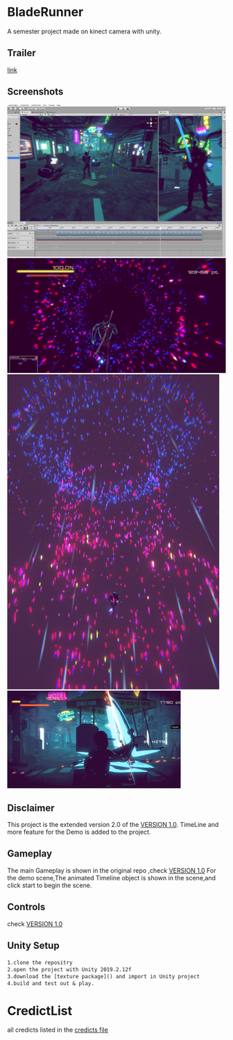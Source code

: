 # BladeRunner
A semester project made on kinect camera with unity.

## Trailer
[link](https://youtu.be/ZJsznK6jfDY)

## Screenshots
![](/slidesMaterials/DemoScene.png)
![hype](slidesMaterials/Hyperscene.png)
![running](/slidesMaterials/running.png)
![gameplay](/slidesMaterials/Sample.gif) 
## Disclaimer

This project is the extended version 2.0 of the [VERSION 1.0](https://github.com/hakrrr/Blade-Runner). TimeLine and more feature for the Demo is added to the project.

## Gameplay

The main Gameplay is shown in the original repo ,check [VERSION 1.0](https://github.com/hakrrr/Blade-Runner)
For the demo scene,The animated Timeline object is shown in the scene,and click start to begin the scene.


## Controls

check [VERSION 1.0](https://github.com/hakrrr/Blade-Runner)

## Unity Setup

	1.clone the repositry
	2.open the project with Unity 2019.2.12f
	3.download the [texture package]() and import in Unity project
	4.build and test out & play.

# CredictList
all credicts listed in the [credicts file](credicts.txt)


